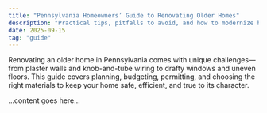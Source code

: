 ```yaml
---
title: "Pennsylvania Homeowners’ Guide to Renovating Older Homes"
description: "Practical tips, pitfalls to avoid, and how to modernize historic Pennsylvania homes while preserving their character."
date: 2025-09-15
tag: "guide"
---
```


Renovating an older home in Pennsylvania comes with unique challenges—from plaster walls and knob-and-tube wiring to drafty windows and uneven floors. This guide covers planning, budgeting, permitting, and choosing the right materials to keep your home safe, efficient, and true to its character.

...content goes here...
